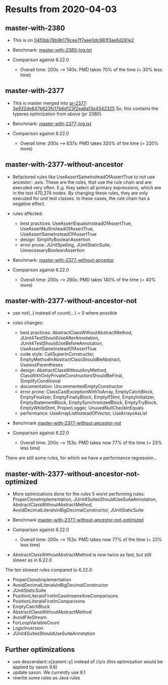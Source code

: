 # Results from 2020-04-03

## master-with-2380

* This is on [04f0bb78b9b179cee7f7aee0dc881f3ae6d281e2](https://github.com/pmd/pmd/commit/04f0bb78b9b179cee7f7aee0dc881f3ae6d281e2)
* Benchmark: [master-with-2380-log.txt](master-with-2380-log.txt)

* Comparison against 6.22.0
    * Overall time: 200s --> 140s: PMD takes 70% of the time (= 30% less time)

## master-with-2377

* This is master merged into [pr-2377](https://github.com/pmd/pmd/pulls/2377): [3e932de647b623fc17b6d123f2ea6a13e4342325](https://github.com/pmd/pmd/commit/3e932de647b623fc17b6d123f2ea6a13e4342325)
    So, this contains the typeres optimization from above (pr 2380).
* Benchmark: [master-with-2377-log.txt](master-with-2377-log.txt)

* Comparison against 6.22.0
    * Overall time: 200s --> 637s: PMD takes 320% of the time (= 220% more)

## master-with-2377-without-ancestor

* Refactored rules like UseAssertSameInsteadOfAssertTrue to not use ancestor:: axis. These are the rules, that use the rule chain and are executed very often. E.g. they select all primary expressions, which are in the test 470,274 nodes. By changing these rules, they
are only executed for unit test classes. In these cases, the rule chain has a negative effect.
*   rules affected:
    *   best practices: UseAssertEqualsInsteadOfAssertTrue, UseAssertNullInsteadOfAssertTrue, UseAssertSameInsteadOfAssertTrue
    *   design: SimplifyBooleanAssertion
    *   error prone: JUnitSpelling, JUnitStaticSuite, UnnecessaryBooleanAssertion
* Benchmark: [master-with-2377-without-ancestor](master-with-2377-without-ancestor-log.txt)

* Comparison against 6.22.0
    * Overall time: 200s --> 280s: PMD takes 140% of the time (= 40% more)

## master-with-2377-without-ancestor-not

*   use not(..) instead of count(...) = 0 where possible
*   rules changes:
    *   best practices: AbstractClassWithoutAbstractMethod, JUnit4TestShouldUseAfterAnnotation, JUnit4TestShouldUseBeforeAnnotation, UseAssertSameInsteadOfAssertTrue
    *   code style: CallSuperInConstructor, EmptyMethodInAbstractClassShouldBeAbstract, UselessParentheses
    *   design: AbstractClassWithoutAnyMethod, ClassWithOnlyPrivateConstructorsShouldBeFinal, SimplifyConditional
    *   documentation: UncommentedEmptyConstructor
    *   error prone: ClassCastExceptionWithToArray, EmptyCatchBlock, EmptyFinalizer, EmptyFinallyBlock, EmptyIfStmt, EmptyInitializer, EmptyStatementBlock, EmptySynchronizedBlock, EmptyTryBlock, EmptyWhileStmt, ProperLogger, UnusedNullCheckInEquals
    *   performance: UseArrayListInsteadOfVector, UseArraysAsList
*   Benchmark [master-with-2377-without-ancestor-not](master-with-2377-without-ancestor-not-log.txt)

*   Comparison against 6.22.0
    *   Overall time: 200s --> 153s: PMD takes now 77% of the time (= 23% less time)

There are still some rules, for which we have a performance regression...

## master-with-2377-without-ancestor-not-optimized

*   More optimizations done for the rules 5 worst performing rules: ProperCloneImplementation,
    JUnit4SuitesShouldUseSuiteAnnotation, AbstractClassWithoutAbstractMethod,
    AvoidDecimalLiteralsInBigDecimalConstructor, JUnitStaticSuite
*   Benchmark [master-with-2377-without-ancestor-not-optimized](master-with-2377-without-ancestor-not-optimized-log.txt)

*   Comparison against 6.22.0
    *   Overall time: 200s --> 153s: PMD takes now 77% of the time (= 23% less time)

*   AbstractClassWithoutAbstractMethod is now twice as fast, but still slower as in 6.22.0

The ten slowest rules compared to 6.22.0:

* ProperCloneImplementation
* AvoidDecimalLiteralsInBigDecimalConstructor
* JUnitStaticSuite
* PositionLiteralsFirstInCaseInsensitiveComparisons
* PositionLiteralsFirstInComparisons
* EmptyCatchBlock
* AbstractClassWithoutAbstractMethod
* AvoidFileStream
* ForLoopVariableCount
* LogicInversion
* JUnit4SuitesShouldUseSuiteAnnotation



## Further optimizations

*   use descendant::x[parent::y] instead of //y/x (this optimization would be applied by saxon 9.6)
*   update saxon. We currently use 9.1
*   rewrite some rules as Java rules
